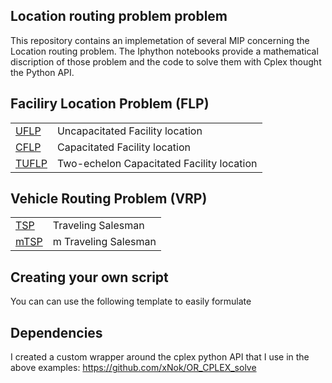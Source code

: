 Location routing problem problem
---

This repository contains an implemetation of several MIP concerning the Location routing problem. The Iphython notebooks provide a mathematical discription of those problem and the code to solve them with Cplex thought the Python API.

## Faciliry Location Problem (FLP)

|||
|--|--|
|[UFLP](./linear_programming_facility_location/1_UFLP.ipynb)|Uncapacitated Facility location|
|[CFLP](./linear_programming_facility_location/2_CFLP.ipynb)|Capacitated Facility location|
|[TUFLP](./linear_programming_facility_location/3_TUFLP.ipynb)|Two-echelon Capacitated Facility location|

## Vehicle Routing Problem (VRP)

|||
|--|--|
|[TSP](./linear_programming_vehicle_routing/1_TSP.ipynb)|Traveling Salesman|
|[mTSP](./linear_programming_vehicle_routing/2_mTSP.ipynb)|m Traveling Salesman|

## Creating your own script

You can can use the following template to easily formulate

## Dependencies

I created a custom wrapper around the cplex python API that I use in the above examples: https://github.com/xNok/OR_CPLEX_solve
